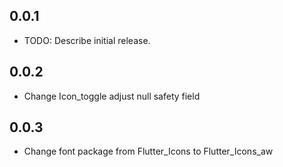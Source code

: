 ## 0.0.1

- TODO: Describe initial release.

## 0.0.2

- Change Icon_toggle adjust null safety field

## 0.0.3

- Change font package from Flutter_Icons to Flutter_Icons_aw
